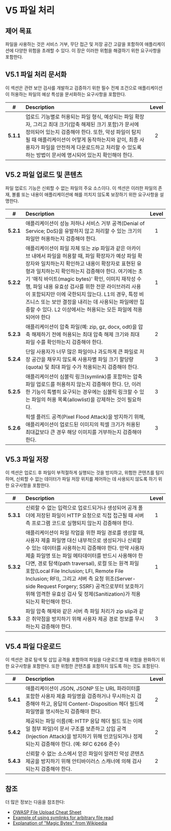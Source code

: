 # V5 파일 처리

## 제어 목표

파일을 사용하는 것은 서비스 거부, 무단 접근 및 저장 공간 고갈을 포함하여 애플리케이션에 다양한 위험을 초래할 수 있다. 이 장은 이러한 위험을 해결하기 위한 요구사항을 포함한다.

## V5.1 파일 처리 문서화

이 섹션은 관련 보안 검사를 개발하고 검증하기 위한 필수 전제 조건으로 애플리케이션이 허용하는 파일의 예상 특성을 문서화하는 요구사항을 포함한다.

| # | Description | Level |
| :---: | :--- | :---: |
| **5.1.1** | 업로드 기능별로 허용되는 파일 형식, 예상되는 파일 확장자, 그리고 최대 크기(압축 해제된 크기 포함)가 문서에 정의되어 있는지 검증해야 한다. 또한, 악성 파일이 탐지될 때 애플리케이션이 어떻게 동작하는지와 같이, 최종 사용자가 파일을 안전하게 다운로드하고 처리할 수 있도록 하는 방법이 문서에 명시되어 있는지 확인해야 한다. | 2 |

## V5.2 파일 업로드 및 콘텐츠

파일 업로드 기능은 신뢰할 수 없는 파일의 주요 소스이다. 이 섹션은 이러한 파일의 존재, 볼륨 또는 내용이 애플리케이션에 해를 끼치지 않도록 보장하기 위한 요구사항을 설명한다.

| # | Description | Level |
| :---: | :--- | :---: |
| **5.2.1** | 애플리케이션이 성능 저하나 서비스 거부 공격(Denial of Service; DoS)을 유발하지 않고 처리할 수 있는 크기의 파일만 허용하는지 검증해야 한다. | 1 |
| **5.2.2** | 애플리케이션이 파일 자체 또는 zip 파일과 같은 아카이브 내에서 파일을 허용할 때, 파일 확장자가 예상 파일 확장자와 일치하는지 확인하고 내용이 확장자로 표현된 유형과 일치하는지 확인하는지 검증해야 한다. 여기에는 초기 '매직 바이트(magic bytes)' 확인, 이미지 재작성 수행, 파일 내용 유효성 검사를 위한 전문 라이브러리 사용이 포함되지만 이에 국한되지 않는다. L1의 경우, 특정 비즈니스 또는 보안 결정을 내리는 데 사용되는 파일에만 집중할 수 있다. L2 이상에서는 허용되는 모든 파일에 적용되어야 한다 | 1 |
| **5.2.3** | 애플리케이션이 압축 파일(예: zip, gz, docx, odt)을 압축 해제하기 전에 허용되는 최대 압축 해제 크기와 최대 파일 수를 확인하는지 검증해야 한다. | 2 |
| **5.2.4** | 단일 사용자가 너무 많은 파일이나 과도하게 큰 파일로 저장 공간을 채우지 않도록 사용자별 파일 크기 할당량(quota) 및 최대 파일 수가 적용되는지 검증해야 한다. | 3 |
| **5.2.5** | 애플리케이션이 심볼릭 링크(symlink)를 포함하는 압축 파일 업로드를 허용하지 않는지 검증해야 한다. 단, 이러한 기능이 특별히 요구되는 경우에는 심볼릭 링크할 수 있는 파일의 허용 목록(allowlist)을 강제하는 것이 필요하다. | 3 |
| **5.2.6** | 픽셀 플러드 공격(Pixel Flood Attack)을 방지하기 위해, 애플리케이션이 업로드된 이미지의 픽셀 크기가 허용된 최대값보다 큰 경우 해당 이미지를 거부하는지 검증해야 한다. | 3 |

## V5.3 파일 저장

이 섹션은 업로드 후 파일이 부적절하게 실행되는 것을 방지하고, 위험한 콘텐츠를 탐지하며, 신뢰할 수 없는 데이터가 파일 저장 위치를 제어하는 데 사용되지 않도록 하기 위한 요구사항을 포함한다.

| # | Description | Level |
| :---: | :--- | :---: |
| **5.3.1** | 신뢰할 수 없는 입력으로 업로드되거나 생성되어 공개 폴더에 저장된 파일이 HTTP 요청으로 직접 접근될 때 서버 측 프로그램 코드로 실행되지 않는지 검증해야 한다. | 1 |
| **5.3.2** | 애플리케이션이 파일 작업을 위한 파일 경로를 생성할 때, 사용자 제출 파일명 대신 내부적으로 생성되거나 신뢰할 수 있는 데이터를 사용하는지 검증해야 한다. 만약 사용자 제출 파일명 또는 파일 메타데이터를 반드시 사용해야 한다면, 경로 탐색(path traversal), 로컬 또는 원격 파일 포함(Local File Inclusion; LFI, Remote File Inclusion; RFI), 그리고 서버 측 요청 위조(Server-side Request Forgery; SSRF) 공격으로부터 보호하기 위해 엄격한 유효성 검사 및 정제(Sanitization)가 적용되는지 확인해야 한다. | 1 |
| **5.3.3** | 파일 압축 해제와 같은 서버 측 파일 처리가 zip slip과 같은 취약점을 방지하기 위해 사용자 제공 경로 정보를 무시하는지 검증해야 한다. | 3 |

## V5.4 파일 다운로드

이 섹션은 경로 탐색 및 삽입 공격을 포함하여 파일을 다운로드할 때 위험을 완화하기 위한 요구사항을 포함한다. 또한 위험한 콘텐츠를 포함하지 않도록 하는 것도 포함된다.

| # | Description | Level |
| :---: | :--- | :---: |
| **5.4.1** | 애플리케이션이 JSON, JSONP 또는 URL 파라미터를 포함한 사용자 제출 파일명을 검증하거나 무시하는지 검증해야 하고, 응답의 Content-Disposition 헤더 필드에 파일명을 명시하는지 검증해야 한다. | 2 |
| **5.4.2** | 제공되는 파일 이름(예: HTTP 응답 헤더 필드 또는 이메일 첨부 파일)이 문서 구조를 보존하고 삽입 공격(Injection Attack)을 방지하기 위해 인코딩되거나 정제되는지 검증해야 한다. (예: RFC 6266 준수)| 2 |
| **5.4.3** | 신뢰할 수 없는 소스에서 얻은 파일이 알려진 악성 콘텐츠 제공을 방지하기 위해 안티바이러스 스캐너에 의해 검사되는지 검증해야 한다. | 2 |

## 참조

더 많은 정보는 다음을 참조한다:

* [OWASP File Upload Cheat Sheet](https://cheatsheetseries.owasp.org/cheatsheets/File_Upload_Cheat_Sheet.html)
* [Example of using symlinks for arbitrary file read](https://hackerone.com/reports/1439593)
* [Explanation of "Magic Bytes" from Wikipedia](https://en.wikipedia.org/wiki/List_of_file_signatures)
